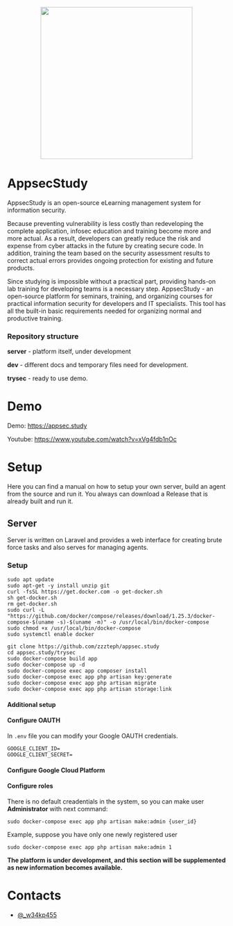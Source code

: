 <p align="center">
  <img src="https://github.com/zzzteph/appsec.study/blob/main/dev/logo.png?raw=true"  height="350">
</p>

# AppsecStudy


AppsecStudy is an open-source eLearning management system for information security. 

Because preventing vulnerability is less costly than redeveloping the complete application, infosec education and training become more and more actual. As a result, developers can greatly reduce the risk and expense from cyber attacks in the future by creating secure code. In addition, training the team based on the security assessment results to correct actual errors provides ongoing protection for existing and future products.

Since studying is impossible without a practical part, providing hands-on lab training for developing teams is a necessary step.
AppsecStudy - an open-source platform for seminars, training, and organizing courses for practical information security for developers and IT specialists. This tool has all the built-in basic requirements needed for organizing normal and productive training.


### Repository structure

**server** - platform itself, under development 

**dev** - different docs and temporary files need for development.

**trysec** - ready to use demo.



# Demo

Demo: https://appsec.study

Youtube: https://www.youtube.com/watch?v=xVg4fdb1nOc


# Setup

Here you can find a manual on how to setup your own server, build an agent from the source and run it. You always can download a Release that is already built and run it.

## Server

Server is written on Laravel and provides a web interface for creating brute force tasks and also serves for managing agents. 

### Setup

```
sudo apt update
sudo apt-get -y install unzip git
curl -fsSL https://get.docker.com -o get-docker.sh
sh get-docker.sh
rm get-docker.sh
sudo curl -L "https://github.com/docker/compose/releases/download/1.25.3/docker-compose-$(uname -s)-$(uname -m)" -o /usr/local/bin/docker-compose
sudo chmod +x /usr/local/bin/docker-compose
sudo systemctl enable docker

git clone https://github.com/zzzteph/appsec.study
cd appsec.study/trysec
sudo docker-compose build app
sudo docker-compose up -d
sudo docker-compose exec app composer install
sudo docker-compose exec app php artisan key:generate
sudo docker-compose exec app php artisan migrate
sudo docker-compose exec app php artisan storage:link
```

#### Additional setup


#### Configure OAUTH

In ```.env``` file you can modify your Google OAUTH credentials.
```
GOOGLE_CLIENT_ID=
GOOGLE_CLIENT_SECRET=
```



#### Configure Google Cloud Platform




#### Configure roles
There is no default creadentials in the system, so you can make user **Administrator** with next command:

```
sudo docker-compose exec app php artisan make:admin {user_id}
```

Example, suppose you have only one newly registered user
```
sudo docker-compose exec app php artisan make:admin 1
```




**The platform is under development, and this section will be supplemented as new information becomes available.**




# Contacts

- [@_w34kp455](https://twitter.com/w34kp455)
